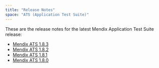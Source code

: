 ```yaml
---
title: "Release Notes"
space: "ATS (Application Test Suite)"
---
```


These are the release notes for the latest Mendix Application Test Suite release:

* [Mendix ATS 1.8.3](release-notes-1-8-3)
* [Mendix ATS 1.8.2](release-notes-1-8-2)
* [Mendix ATS 1.8.1](release-notes-1-8-1)
* [Mendix ATS 1.8.0](release-notes-1-8-0)
